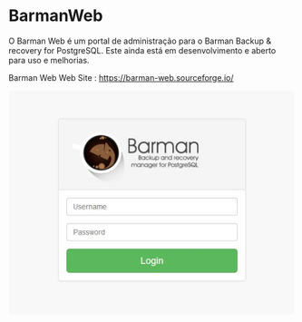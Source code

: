 # BarmanWeb

O Barman Web é um portal de administração para o Barman Backup & recovery for PostgreSQL. Este ainda está em desenvolvimento e aberto para uso e melhorias.

Barman Web Web Site : https://barman-web.sourceforge.io/

![Screenshot](screenshot.jpg)
